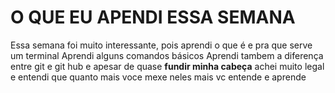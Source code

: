 # O QUE EU APENDI ESSA SEMANA
Essa semana foi muito interessante, pois aprendi o que é e pra que serve um terminal
Aprendi alguns comandos básicos
Aprendi tambem a diferença entre git e git hub e apesar de quase **fundir minha cabeça** achei muito legal e entendi que quanto mais voce mexe neles mais vc entende e aprende 